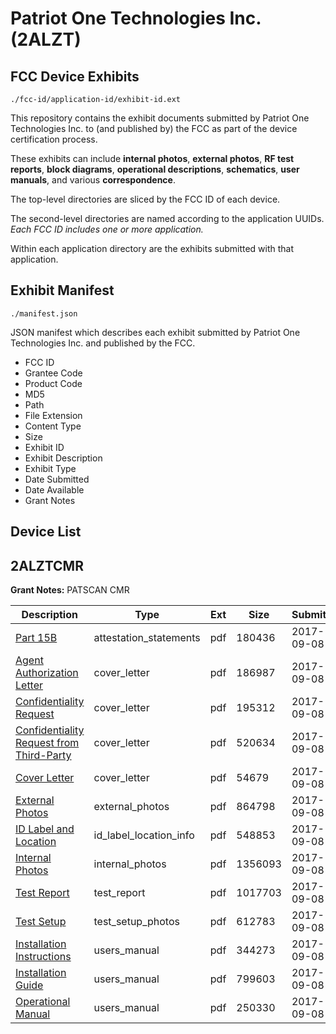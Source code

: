 # Patriot One Technologies Inc. (2ALZT)
## FCC Device Exhibits

```
./fcc-id/application-id/exhibit-id.ext
```

This repository contains the exhibit documents submitted by Patriot One Technologies Inc. to (and published by) the FCC as part of the device certification process.

These exhibits can include **internal photos**, **external photos**, **RF test reports**, **block diagrams**, **operational descriptions**, **schematics**, **user manuals**, and various **correspondence**.

The top-level directories are sliced by the FCC ID of each device.

The second-level directories are named according to the application UUIDs. *Each FCC ID includes one or more application.*

Within each application directory are the exhibits submitted with that application. 

## Exhibit Manifest

```
./manifest.json
```

JSON manifest which describes each exhibit submitted by Patriot One Technologies Inc. and published by the FCC.

- FCC ID
- Grantee Code
- Product Code
- MD5
- Path
- File Extension
- Content Type
- Size
- Exhibit ID
- Exhibit Description
- Exhibit Type
- Date Submitted
- Date Available
- Grant Notes

## Device List
## 2ALZTCMR
**Grant Notes:** PATSCAN CMR

| Description | Type | Ext | Size | Submitted | Available |
| ----------- | ---- | --- | ---- | --------- | --------- |
| [Part 15B](2ALZTCMR/c088468745f86eebcfb0153aa37c6561/3551578.pdf) | attestation_statements | pdf | 180436 | 2017-09-08 | 2017-09-28 |
| [Agent Authorization Letter](2ALZTCMR/c088468745f86eebcfb0153aa37c6561/3551579.pdf) | cover_letter | pdf | 186987 | 2017-09-08 | 2017-09-28 |
| [Confidentiality Request](2ALZTCMR/c088468745f86eebcfb0153aa37c6561/3551580.pdf) | cover_letter | pdf | 195312 | 2017-09-08 | 2017-09-28 |
| [Confidentiality Request from Third-Party](2ALZTCMR/c088468745f86eebcfb0153aa37c6561/3551581.pdf) | cover_letter | pdf | 520634 | 2017-09-08 | 2017-09-28 |
| [Cover Letter](2ALZTCMR/c088468745f86eebcfb0153aa37c6561/3551582.pdf) | cover_letter | pdf | 54679 | 2017-09-08 | 2017-09-28 |
| [External Photos](2ALZTCMR/c088468745f86eebcfb0153aa37c6561/3551583.pdf) | external_photos | pdf | 864798 | 2017-09-08 | 2017-09-28 |
| [ID Label and Location](2ALZTCMR/c088468745f86eebcfb0153aa37c6561/3551584.pdf) | id_label_location_info | pdf | 548853 | 2017-09-08 | 2017-09-28 |
| [Internal Photos](2ALZTCMR/c088468745f86eebcfb0153aa37c6561/3551610.pdf) | internal_photos | pdf | 1356093 | 2017-09-08 | 2017-09-28 |
| [Test Report](2ALZTCMR/c088468745f86eebcfb0153aa37c6561/3551704.pdf) | test_report | pdf | 1017703 | 2017-09-08 | 2017-09-28 |
| [Test Setup](2ALZTCMR/c088468745f86eebcfb0153aa37c6561/3551719.pdf) | test_setup_photos | pdf | 612783 | 2017-09-08 | 2017-09-28 |
| [Installation Instructions](2ALZTCMR/c088468745f86eebcfb0153aa37c6561/3551722.pdf) | users_manual | pdf | 344273 | 2017-09-08 | 2017-09-28 |
| [Installation Guide](2ALZTCMR/c088468745f86eebcfb0153aa37c6561/3551729.pdf) | users_manual | pdf | 799603 | 2017-09-08 | 2017-09-28 |
| [Operational Manual](2ALZTCMR/c088468745f86eebcfb0153aa37c6561/3551732.pdf) | users_manual | pdf | 250330 | 2017-09-08 | 2017-09-28 |
